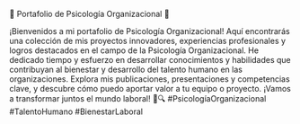 🌟 Portafolio de Psicología Organizacional 🌟

¡Bienvenidos a mi portafolio de Psicología Organizacional! 
Aquí encontrarás una colección de mis proyectos innovadores, experiencias profesionales y logros destacados en el campo de la Psicología Organizacional. 
He dedicado tiempo y esfuerzo en desarrollar conocimientos y habilidades que contribuyan al bienestar y desarrollo del talento humano en las organizaciones. 
Explora mis publicaciones, presentaciones y competencias clave, y descubre cómo puedo aportar valor a tu equipo o proyecto. ¡Vamos a transformar juntos el mundo laboral! 💼🔍 
#PsicologíaOrganizacional #TalentoHumano #BienestarLaboral
